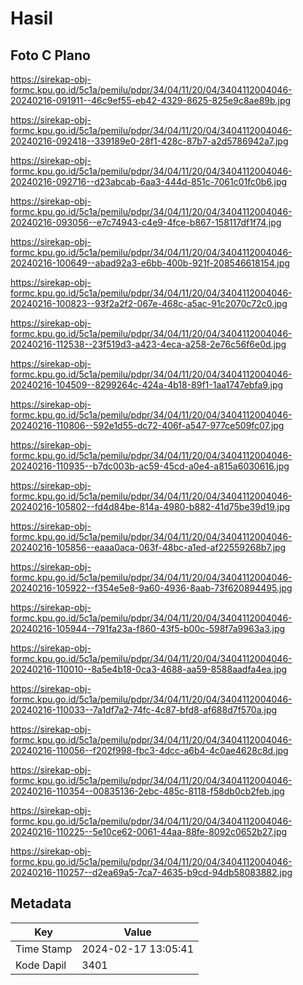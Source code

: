 # Hasil

## Foto C Plano

https://sirekap-obj-formc.kpu.go.id/5c1a/pemilu/pdpr/34/04/11/20/04/3404112004046-20240216-091911--46c9ef55-eb42-4329-8625-825e9c8ae89b.jpg

https://sirekap-obj-formc.kpu.go.id/5c1a/pemilu/pdpr/34/04/11/20/04/3404112004046-20240216-092418--339189e0-28f1-428c-87b7-a2d5786942a7.jpg

https://sirekap-obj-formc.kpu.go.id/5c1a/pemilu/pdpr/34/04/11/20/04/3404112004046-20240216-092716--d23abcab-6aa3-444d-851c-7061c01fc0b6.jpg

https://sirekap-obj-formc.kpu.go.id/5c1a/pemilu/pdpr/34/04/11/20/04/3404112004046-20240216-093056--e7c74943-c4e9-4fce-b867-158117df1f74.jpg

https://sirekap-obj-formc.kpu.go.id/5c1a/pemilu/pdpr/34/04/11/20/04/3404112004046-20240216-100649--abad92a3-e6bb-400b-921f-208546618154.jpg

https://sirekap-obj-formc.kpu.go.id/5c1a/pemilu/pdpr/34/04/11/20/04/3404112004046-20240216-100823--93f2a2f2-067e-468c-a5ac-91c2070c72c0.jpg

https://sirekap-obj-formc.kpu.go.id/5c1a/pemilu/pdpr/34/04/11/20/04/3404112004046-20240216-112538--23f519d3-a423-4eca-a258-2e76c56f6e0d.jpg

https://sirekap-obj-formc.kpu.go.id/5c1a/pemilu/pdpr/34/04/11/20/04/3404112004046-20240216-104509--8299264c-424a-4b18-89f1-1aa1747ebfa9.jpg

https://sirekap-obj-formc.kpu.go.id/5c1a/pemilu/pdpr/34/04/11/20/04/3404112004046-20240216-110806--592e1d55-dc72-406f-a547-977ce509fc07.jpg

https://sirekap-obj-formc.kpu.go.id/5c1a/pemilu/pdpr/34/04/11/20/04/3404112004046-20240216-110935--b7dc003b-ac59-45cd-a0e4-a815a6030616.jpg

https://sirekap-obj-formc.kpu.go.id/5c1a/pemilu/pdpr/34/04/11/20/04/3404112004046-20240216-105802--fd4d84be-814a-4980-b882-41d75be39d19.jpg

https://sirekap-obj-formc.kpu.go.id/5c1a/pemilu/pdpr/34/04/11/20/04/3404112004046-20240216-105856--eaaa0aca-063f-48bc-a1ed-af22559268b7.jpg

https://sirekap-obj-formc.kpu.go.id/5c1a/pemilu/pdpr/34/04/11/20/04/3404112004046-20240216-105922--f354e5e8-9a60-4936-8aab-73f620894495.jpg

https://sirekap-obj-formc.kpu.go.id/5c1a/pemilu/pdpr/34/04/11/20/04/3404112004046-20240216-105944--791fa23a-f860-43f5-b00c-598f7a9963a3.jpg

https://sirekap-obj-formc.kpu.go.id/5c1a/pemilu/pdpr/34/04/11/20/04/3404112004046-20240216-110010--8a5e4b18-0ca3-4688-aa59-8588aadfa4ea.jpg

https://sirekap-obj-formc.kpu.go.id/5c1a/pemilu/pdpr/34/04/11/20/04/3404112004046-20240216-110033--7a1df7a2-74fc-4c87-bfd8-af688d7f570a.jpg

https://sirekap-obj-formc.kpu.go.id/5c1a/pemilu/pdpr/34/04/11/20/04/3404112004046-20240216-110056--f202f998-fbc3-4dcc-a6b4-4c0ae4628c8d.jpg

https://sirekap-obj-formc.kpu.go.id/5c1a/pemilu/pdpr/34/04/11/20/04/3404112004046-20240216-110354--00835136-2ebc-485c-8118-f58db0cb2feb.jpg

https://sirekap-obj-formc.kpu.go.id/5c1a/pemilu/pdpr/34/04/11/20/04/3404112004046-20240216-110225--5e10ce62-0061-44aa-88fe-8092c0652b27.jpg

https://sirekap-obj-formc.kpu.go.id/5c1a/pemilu/pdpr/34/04/11/20/04/3404112004046-20240216-110257--d2ea69a5-7ca7-4635-b9cd-94db58083882.jpg


## Metadata

| Key        | Value               |
| ---------- | ------------------- |
| Time Stamp | 2024-02-17 13:05:41 |
| Kode Dapil | 3401                |



